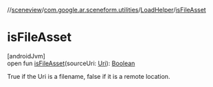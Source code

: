 //[sceneview](../../../index.md)/[com.google.ar.sceneform.utilities](../index.md)/[LoadHelper](index.md)/[isFileAsset](is-file-asset.md)

# isFileAsset

[androidJvm]\
open fun [isFileAsset](is-file-asset.md)(sourceUri: [Uri](https://developer.android.com/reference/kotlin/android/net/Uri.html)): [Boolean](https://developer.android.com/reference/kotlin/java/lang/Boolean.html)

True if the Uri is a filename, false if it is a remote location.
